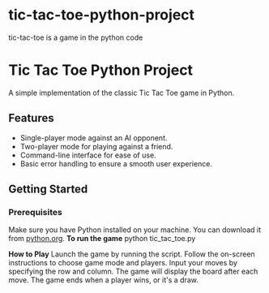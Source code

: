 # tic-tac-toe-python-project
tic-tac-toe  is a game in the python code 
# Tic Tac Toe Python Project

A simple implementation of the classic Tic Tac Toe game in Python.

## Features

- Single-player mode against an AI opponent.
- Two-player mode for playing against a friend.
- Command-line interface for ease of use.
- Basic error handling to ensure a smooth user experience.

## Getting Started

### Prerequisites

Make sure you have Python installed on your machine. You can download it from [python.org](https://www.python.org/).
**To run the game**
python tic_tac_toe.py

**How to Play**
Launch the game by running the script.
Follow the on-screen instructions to choose game mode and players.
Input your moves by specifying the row and column.
The game will display the board after each move.
The game ends when a player wins, or it's a draw.
